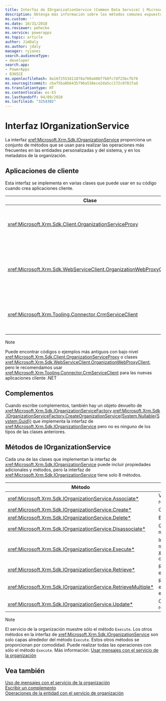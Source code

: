 ```yaml
---
title: Interfaz de IOrganizationService (Common Data Service) | Microsoft Docs
description: Obtenga más información sobre los métodos comunes expuestos para realizar operaciones de datos con Common Data Service.
ms.custom: ''
ms.date: 10/31/2018
ms.reviewer: pehecke
ms.service: powerapps
ms.topic: article
author: JimDaly
ms.author: jdaly
manager: ryjones
search.audienceType:
- developer
search.app:
- PowerApps
- D365CE
ms.openlocfilehash: 8a16f2553411878a769a486f7b0fc7df25bcfb70
ms.sourcegitcommit: cbaf5ba8b6435796a538ece2da5cc172c0781fad
ms.translationtype: HT
ms.contentlocale: es-ES
ms.lasthandoff: 04/09/2020
ms.locfileid: "3254302"
---
```

# <a name="iorganizationservice-interface"></a>Interfaz IOrganizationService

La interfaz <xref:Microsoft.Xrm.Sdk.IOrganizationService> proporciona un conjunto de métodos que se usan para realizar las operaciones más frecuentes en las entidades personalizadas y del sistema, y en los metadatos de la organización.

## <a name="client-applications"></a>Aplicaciones de cliente

Esta interfaz se implementa en varias clases que puede usar en su código cuando crea aplicaciones cliente.

|Clase|Descripción|
|--|--|
|<xref:Microsoft.Xrm.Sdk.Client.OrganizationServiceProxy>|Ésta es la clase de bajo nivel original que usa WCF y el extremo de SOAP |
|<xref:Microsoft.Xrm.Sdk.WebServiceClient.OrganizationWebProxyClient>|Esta clase de bajo nivel se creó para habilitar la autenticación de OAuth al extremo de SOAP|
|<xref:Microsoft.Xrm.Tooling.Connector.CrmServiceClient>|Esta es la clase que debe usar al crear las aplicaciones cliente .NET. |

> [!NOTE]
> Puede encontrar códigos o ejemplos más antiguos con bajo nivel <xref:Microsoft.Xrm.Sdk.Client.OrganizationServiceProxy> o clases <xref:Microsoft.Xrm.Sdk.WebServiceClient.OrganizationWebProxyClient>, pero le recomendamos usar <xref:Microsoft.Xrm.Tooling.Connector.CrmServiceClient> para las nuevas aplicaciones cliente .NET

## <a name="plug-ins"></a>Complementos

Cuando escribe complementos, también hay un objeto devuelto de <xref:Microsoft.Xrm.Sdk.IOrganizationServiceFactory>.<xref:Microsoft.Xrm.Sdk.IOrganizationServiceFactory.CreateOrganizationService(System.Nullable{System.Guid})> que implementa la interfaz de <xref:Microsoft.Xrm.Sdk.IOrganizationService> pero no es ninguno de los tipos de las clases anteriores.

## <a name="iorganizationservice-methods"></a>Métodos de IOrganizationService

Cada una de las clases que implementan la interfaz de <xref:Microsoft.Xrm.Sdk.IOrganizationService> puede incluir propiedades adicionales y métodos, pero la interfaz de <xref:Microsoft.Xrm.Sdk.IOrganizationService> tiene solo 8 métodos.


|Método  |Descripción  |
|---------|---------|
|<xref:Microsoft.Xrm.Sdk.IOrganizationService.Associate*>|Vincule dos entidades mediante una relación entre entidades|
|<xref:Microsoft.Xrm.Sdk.IOrganizationService.Create*>|Cree un registro de entidad.|
|<xref:Microsoft.Xrm.Sdk.IOrganizationService.Delete*>|Elimine un registro de entidad|
|<xref:Microsoft.Xrm.Sdk.IOrganizationService.Disassociate*>|Quite el vínculo entre dos entidades mediante una relación entre entidades|
|<xref:Microsoft.Xrm.Sdk.IOrganizationService.Execute*>|Invoque una operación definida como mensaje pasando una instancia de una <xref:Microsoft.Xrm.Sdk.OrganizationRequest> o una clase derivada de ella.|
|<xref:Microsoft.Xrm.Sdk.IOrganizationService.Retrieve*>|Recupere una instancia de un registro de entidad.|
|<xref:Microsoft.Xrm.Sdk.IOrganizationService.RetrieveMultiple*>|Recupere una colección de registros de entidad que cumpla con los criterios establecidos en una consulta.|
|<xref:Microsoft.Xrm.Sdk.IOrganizationService.Update*>|Cambie los valores de atributo de un registro de entidad.|

> [!NOTE]
> El servicio de la organización muestre sólo el método `Execute`. Los otros métodos en la interfaz de <xref:Microsoft.Xrm.Sdk.IOrganizationService> son solo capas alrededor del método `Execute`. Estos otros métodos se proporcionan por comodidad. Puede realizar todas las operaciones con sólo el método `Execute`. Más información: [Usar mensajes con el servicio de la organización](use-messages.md)

## <a name="see-also"></a>Vea también

[Uso de mensajes con el servicio de la organización](use-messages.md)<br />
[Escribir un complemento](../write-plug-in.md)<br />
[Operaciones de la entidad con el servicio de organización](entity-operations.md)
